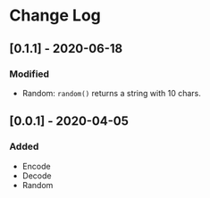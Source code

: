 # Change Log

## [0.1.1] - 2020-06-18

### Modified

- Random: `random()` returns a string with 10 chars.

## [0.0.1] - 2020-04-05

### Added

- Encode
- Decode
- Random
